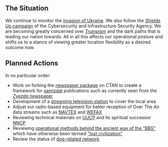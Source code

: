 ## The Situation

We continue to monitor the [invasion of Ukraine](https://simple.wikipedia.org/wiki/2022_Russian_invasion_of_Ukraine).  We also follow the [Shields Up campaign](https://www.cisa.gov/shields-up) of the Cybersecurity and Infrastructure Security Agency.  We are becoming greatly concerned over [Trumpism](https://en.wikipedia.org/wiki/Trumpism) and the dark paths that is leading our nation towards.  All in all this affects our operational posture and shifts us to a stance of viewing greater location flexibility as a desired outcome now.

## Planned Actions

In no particular order:

* Work on forking the [newspaper package](https://ctan.org/pkg/newspaper) on CTAN to create a framework for [samizdat](https://en.wikipedia.org/wiki/Samizdat) publications such as currently seen from the [*Zvezda* newspaper](https://web.archive.org/web/20220521012308/https://www.rferl.org/a/russia-press-freedom-day-samizdat-perm-zvezda/31832108.html)
* Development of a [streaming television station](https://en.wikipedia.org/w/index.php?title=Over-the-top_media_service&oldid=1110776742) to cover the local area
* Adjust our radio-based equipment for better reception of Over The Air data streams such as [NAVTEX](https://en.wikipedia.org/wiki/NAVTEX) and [WEFAX](https://en.wikipedia.org/wiki/Radiofax#Weatherfax)
* Reviewing technical materials on [UUCP](https://en.wikipedia.org/wiki/UUCP) and its spiritual successor [NNCP](http://www.nncpgo.org/)
* Reviewing [operational methods behind the ancient way of the "BBS"](http://www.bbscorner.com/telnetbbs/telnetoverview.htm) which have otherwise been termed ["lost civilization"](https://web.archive.org/web/20220315142318/https://www.theatlantic.com/technology/archive/2016/11/the-lost-civilization-of-dial-up-bulletin-board-systems/506465/)
* Review the status of [dog-related network](http://www.bbscorner.com/bbsnetworks/fidonet.htm)
